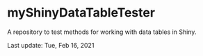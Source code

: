 # myShinyDataTableTester
A repository to test methods for working with data tables in Shiny. 

Last update: Tue, Feb 16, 2021